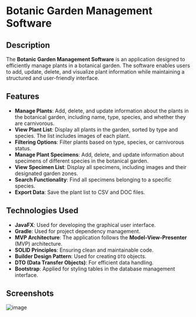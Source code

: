 # Botanic Garden Management Software

## Description
The **Botanic Garden Management Software** is an application designed to efficiently manage plants in a botanical garden. The software enables users to add, update, delete, and visualize plant information while maintaining a structured and user-friendly interface.

## Features
- **Manage Plants**: Add, delete, and update information about the plants in the botanical garden, including name, type, species, and whether they are carnivorous.
- **View Plant List**: Display all plants in the garden, sorted by type and species. The list includes images of each plant.
- **Filtering Options**: Filter plants based on type, species, or carnivorous status.
- **Manage Plant Specimens**: Add, delete, and update information about specimens of different species in the botanical garden.
- **View Specimen List**: Display all specimens, including images and their designated garden zones.
- **Search Functionality**: Find all specimens belonging to a specific species.
- **Export Data**: Save the plant list to CSV and DOC files.

## Technologies Used
- **JavaFX**: Used for developing the graphical user interface.
- **Gradle**: Used for project dependency management.
- **MVP Architecture**: The application follows the **Model-View-Presenter** (MVP) architecture.
- **SOLID Principles**: Ensuring clean and maintainable code.
- **Builder Design Pattern**: Used for creating `DTO` objects.
- **DTO (Data Transfer Objects)**: For efficient data handling.
- **Bootstrap**: Applied for styling tables in the database management interface.

## Screenshots
![image](https://github.com/user-attachments/assets/4a0856a5-d64f-47cf-9545-6c60b8f6a120)



